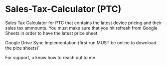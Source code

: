 # Sales-Tax-Calculator (PTC)

Sales Tax Calculator for PTC that contains the latest device pricing and their sales tax ammounts. You must make sure that you hit refresh from Google Sheets in order to have the latest price sheet. 

Google Drive Sync Implementation (first run MUST be online to download the pice sheets)'

For support, u know how to reach out to me. 


